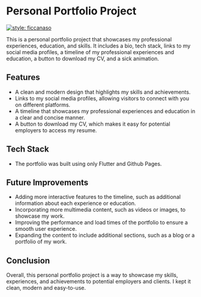 # Personal Portfolio Project

[![style: ficcanaso](https://img.shields.io/badge/style-ficcanaso-blue)](https://github.com/dbbd59/ficcanaso)

This is a personal portfolio project that showcases my professional experiences, education, and skills. It includes a bio, tech stack, links to my social media profiles, a timeline of my professional experiences and education, a button to download my CV, and a sick animation.

## Features

- A clean and modern design that highlights my skills and achievements.
- Links to my social media profiles, allowing visitors to connect with you on different platforms.
- A timeline that showcases my professional experiences and education in a clear and concise manner.
- A button to download my CV, which makes it easy for potential employers to access my resume.

## Tech Stack

- The portfolio was built using only Flutter and Github Pages.

## Future Improvements

- Adding more interactive features to the timeline, such as additional information about each experience or education.
- Incorporating more multimedia content, such as videos or images, to showcase my work.
- Improving the performance and load times of the portfolio to ensure a smooth user experience.
- Expanding the content to include additional sections, such as a blog or a portfolio of my work.

## Conclusion

Overall, this personal portfolio project is a way to showcase my skills, experiences, and achievements to potential employers and clients.
I kept it clean, modern and easy-to-use.
